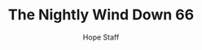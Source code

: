 ---
image: /assets/img/nwd/66_nwd_psalm_142_1a-2b_niv.png
title: The Nightly Wind Down 66
categories:
  - The Nightly Wind Down
author: Hope Staff
notes: The Nightly Wind Down 66
embed: >-
  EMBED_GOES_HERE
transcript: >-
  SOME LINES OF TEXT START HERE
---